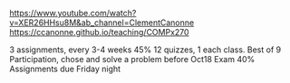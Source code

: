 https://www.youtube.com/watch?v=XER26HHsu8M&ab_channel=ClementCanonne
https://ccanonne.github.io/teaching/COMPx270

3 assignments, every 3-4 weeks 45%
12 quizzes, 1 each class. Best of 9
Participation, chose and solve a problem before Oct18
Exam 40%
Assignments due Friday night